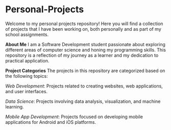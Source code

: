 # Personal-Projects
Welcome to my personal projects repository! Here you will find a collection of projects that I have been working on, both personally and as part of my school assignments.

**About Me**
I am a Software Development student passionate about exploring different areas of computer science and honing my programming skills. This repository is a reflection of my journey as a learner and my dedication to practical application.

**Project Categories**
The projects in this repository are categorized based on the following topics:

_Web Development_: Projects related to creating websites, web applications, and user interfaces.

_Data Science_: Projects involving data analysis, visualization, and machine learning.

_Mobile App Development_: Projects focused on developing mobile applications for Android and iOS platforms.
